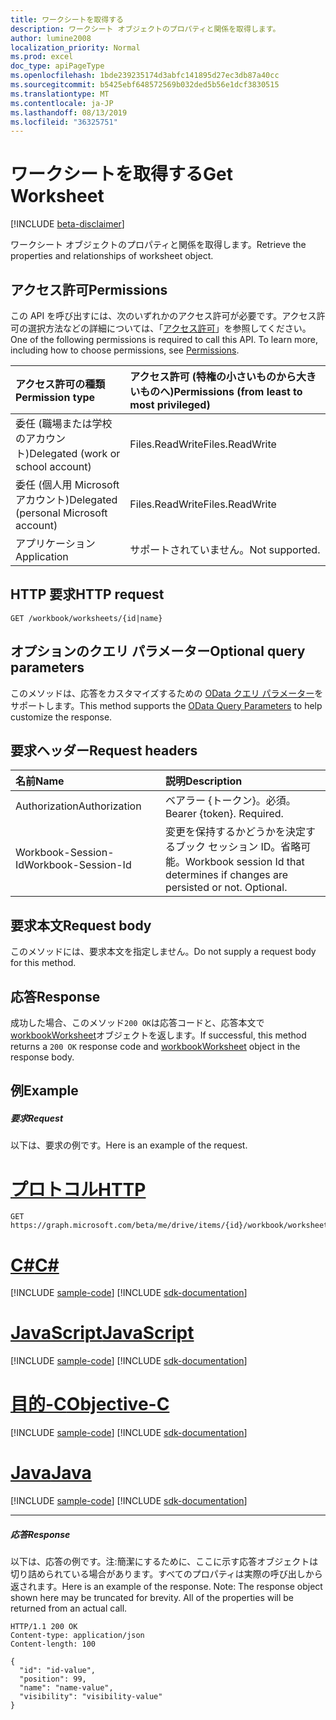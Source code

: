 ```yaml
---
title: ワークシートを取得する
description: ワークシート オブジェクトのプロパティと関係を取得します。
author: lumine2008
localization_priority: Normal
ms.prod: excel
doc_type: apiPageType
ms.openlocfilehash: 1bde239235174d3abfc141895d27ec3db87a40cc
ms.sourcegitcommit: b5425ebf648572569b032ded5b56e1dcf3830515
ms.translationtype: MT
ms.contentlocale: ja-JP
ms.lasthandoff: 08/13/2019
ms.locfileid: "36325751"
---
```

# <a name="get-worksheet"></a><span data-ttu-id="98b3a-103">ワークシートを取得する</span><span class="sxs-lookup"><span data-stu-id="98b3a-103">Get Worksheet</span></span>

[!INCLUDE [beta-disclaimer](../../includes/beta-disclaimer.md)]

<span data-ttu-id="98b3a-104">ワークシート オブジェクトのプロパティと関係を取得します。</span><span class="sxs-lookup"><span data-stu-id="98b3a-104">Retrieve the properties and relationships of worksheet object.</span></span>
## <a name="permissions"></a><span data-ttu-id="98b3a-105">アクセス許可</span><span class="sxs-lookup"><span data-stu-id="98b3a-105">Permissions</span></span>
<span data-ttu-id="98b3a-p101">この API を呼び出すには、次のいずれかのアクセス許可が必要です。アクセス許可の選択方法などの詳細については、「[アクセス許可](/graph/permissions-reference)」を参照してください。</span><span class="sxs-lookup"><span data-stu-id="98b3a-p101">One of the following permissions is required to call this API. To learn more, including how to choose permissions, see [Permissions](/graph/permissions-reference).</span></span>

|<span data-ttu-id="98b3a-108">アクセス許可の種類</span><span class="sxs-lookup"><span data-stu-id="98b3a-108">Permission type</span></span>      | <span data-ttu-id="98b3a-109">アクセス許可 (特権の小さいものから大きいものへ)</span><span class="sxs-lookup"><span data-stu-id="98b3a-109">Permissions (from least to most privileged)</span></span>              |
|:--------------------|:---------------------------------------------------------|
|<span data-ttu-id="98b3a-110">委任 (職場または学校のアカウント)</span><span class="sxs-lookup"><span data-stu-id="98b3a-110">Delegated (work or school account)</span></span> | <span data-ttu-id="98b3a-111">Files.ReadWrite</span><span class="sxs-lookup"><span data-stu-id="98b3a-111">Files.ReadWrite</span></span>    |
|<span data-ttu-id="98b3a-112">委任 (個人用 Microsoft アカウント)</span><span class="sxs-lookup"><span data-stu-id="98b3a-112">Delegated (personal Microsoft account)</span></span> | <span data-ttu-id="98b3a-113">Files.ReadWrite</span><span class="sxs-lookup"><span data-stu-id="98b3a-113">Files.ReadWrite</span></span>    |
|<span data-ttu-id="98b3a-114">アプリケーション</span><span class="sxs-lookup"><span data-stu-id="98b3a-114">Application</span></span> | <span data-ttu-id="98b3a-115">サポートされていません。</span><span class="sxs-lookup"><span data-stu-id="98b3a-115">Not supported.</span></span> |

## <a name="http-request"></a><span data-ttu-id="98b3a-116">HTTP 要求</span><span class="sxs-lookup"><span data-stu-id="98b3a-116">HTTP request</span></span>
<!-- { "blockType": "ignored" } -->
```http
GET /workbook/worksheets/{id|name}
```
## <a name="optional-query-parameters"></a><span data-ttu-id="98b3a-117">オプションのクエリ パラメーター</span><span class="sxs-lookup"><span data-stu-id="98b3a-117">Optional query parameters</span></span>
<span data-ttu-id="98b3a-118">このメソッドは、応答をカスタマイズするための [OData クエリ パラメーター](https://developer.microsoft.com/graph/docs/concepts/query_parameters)をサポートします。</span><span class="sxs-lookup"><span data-stu-id="98b3a-118">This method supports the [OData Query Parameters](https://developer.microsoft.com/graph/docs/concepts/query_parameters) to help customize the response.</span></span>

## <a name="request-headers"></a><span data-ttu-id="98b3a-119">要求ヘッダー</span><span class="sxs-lookup"><span data-stu-id="98b3a-119">Request headers</span></span>
| <span data-ttu-id="98b3a-120">名前</span><span class="sxs-lookup"><span data-stu-id="98b3a-120">Name</span></span>      |<span data-ttu-id="98b3a-121">説明</span><span class="sxs-lookup"><span data-stu-id="98b3a-121">Description</span></span>|
|:----------|:----------|
| <span data-ttu-id="98b3a-122">Authorization</span><span class="sxs-lookup"><span data-stu-id="98b3a-122">Authorization</span></span>  | <span data-ttu-id="98b3a-p102">ベアラー {トークン}。必須。</span><span class="sxs-lookup"><span data-stu-id="98b3a-p102">Bearer {token}. Required.</span></span> |
| <span data-ttu-id="98b3a-125">Workbook-Session-Id</span><span class="sxs-lookup"><span data-stu-id="98b3a-125">Workbook-Session-Id</span></span>  | <span data-ttu-id="98b3a-p103">変更を保持するかどうかを決定するブック セッション ID。省略可能。</span><span class="sxs-lookup"><span data-stu-id="98b3a-p103">Workbook session Id that determines if changes are persisted or not. Optional.</span></span>|

## <a name="request-body"></a><span data-ttu-id="98b3a-128">要求本文</span><span class="sxs-lookup"><span data-stu-id="98b3a-128">Request body</span></span>
<span data-ttu-id="98b3a-129">このメソッドには、要求本文を指定しません。</span><span class="sxs-lookup"><span data-stu-id="98b3a-129">Do not supply a request body for this method.</span></span>

## <a name="response"></a><span data-ttu-id="98b3a-130">応答</span><span class="sxs-lookup"><span data-stu-id="98b3a-130">Response</span></span>

<span data-ttu-id="98b3a-131">成功した場合、このメソッド`200 OK`は応答コードと、応答本文で[workbookWorksheet](../resources/workbookworksheet.md)オブジェクトを返します。</span><span class="sxs-lookup"><span data-stu-id="98b3a-131">If successful, this method returns a `200 OK` response code and [workbookWorksheet](../resources/workbookworksheet.md) object in the response body.</span></span>
## <a name="example"></a><span data-ttu-id="98b3a-132">例</span><span class="sxs-lookup"><span data-stu-id="98b3a-132">Example</span></span>
##### <a name="request"></a><span data-ttu-id="98b3a-133">要求</span><span class="sxs-lookup"><span data-stu-id="98b3a-133">Request</span></span>
<span data-ttu-id="98b3a-134">以下は、要求の例です。</span><span class="sxs-lookup"><span data-stu-id="98b3a-134">Here is an example of the request.</span></span>

# <a name="httptabhttp"></a>[<span data-ttu-id="98b3a-135">プロトコル</span><span class="sxs-lookup"><span data-stu-id="98b3a-135">HTTP</span></span>](#tab/http)
<!-- {
  "blockType": "request",
  "name": "get_worksheet"
}-->
```http
GET https://graph.microsoft.com/beta/me/drive/items/{id}/workbook/worksheets/{id|name}
```
# <a name="ctabcsharp"></a>[<span data-ttu-id="98b3a-136">C#</span><span class="sxs-lookup"><span data-stu-id="98b3a-136">C#</span></span>](#tab/csharp)
[!INCLUDE [sample-code](../includes/snippets/csharp/get-worksheet-csharp-snippets.md)]
[!INCLUDE [sdk-documentation](../includes/snippets/snippets-sdk-documentation-link.md)]

# <a name="javascripttabjavascript"></a>[<span data-ttu-id="98b3a-137">JavaScript</span><span class="sxs-lookup"><span data-stu-id="98b3a-137">JavaScript</span></span>](#tab/javascript)
[!INCLUDE [sample-code](../includes/snippets/javascript/get-worksheet-javascript-snippets.md)]
[!INCLUDE [sdk-documentation](../includes/snippets/snippets-sdk-documentation-link.md)]

# <a name="objective-ctabobjc"></a>[<span data-ttu-id="98b3a-138">目的-C</span><span class="sxs-lookup"><span data-stu-id="98b3a-138">Objective-C</span></span>](#tab/objc)
[!INCLUDE [sample-code](../includes/snippets/objc/get-worksheet-objc-snippets.md)]
[!INCLUDE [sdk-documentation](../includes/snippets/snippets-sdk-documentation-link.md)]

# <a name="javatabjava"></a>[<span data-ttu-id="98b3a-139">Java</span><span class="sxs-lookup"><span data-stu-id="98b3a-139">Java</span></span>](#tab/java)
[!INCLUDE [sample-code](../includes/snippets/java/get-worksheet-java-snippets.md)]
[!INCLUDE [sdk-documentation](../includes/snippets/snippets-sdk-documentation-link.md)]

---

##### <a name="response"></a><span data-ttu-id="98b3a-140">応答</span><span class="sxs-lookup"><span data-stu-id="98b3a-140">Response</span></span>
<span data-ttu-id="98b3a-p104">以下は、応答の例です。注:簡潔にするために、ここに示す応答オブジェクトは切り詰められている場合があります。すべてのプロパティは実際の呼び出しから返されます。</span><span class="sxs-lookup"><span data-stu-id="98b3a-p104">Here is an example of the response. Note: The response object shown here may be truncated for brevity. All of the properties will be returned from an actual call.</span></span>
<!-- {
  "blockType": "response",
  "truncated": true,
  "@odata.type": "microsoft.graph.workbookWorksheet"
} -->
```http
HTTP/1.1 200 OK
Content-type: application/json
Content-length: 100

{
  "id": "id-value",
  "position": 99,
  "name": "name-value",
  "visibility": "visibility-value"
}
```

<!-- uuid: 8fcb5dbc-d5aa-4681-8e31-b001d5168d79
2015-10-25 14:57:30 UTC -->
<!--
{
  "type": "#page.annotation",
  "description": "Get Worksheet",
  "keywords": "",
  "section": "documentation",
  "tocPath": "",
  "suppressions": [
  ]
}
-->
